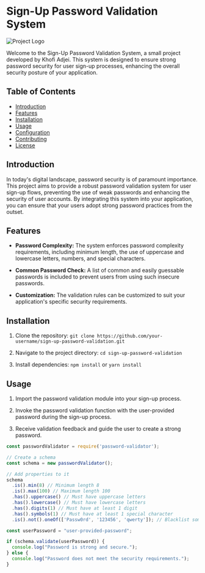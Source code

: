 # Sign-Up Password Validation System

![Project Logo](link_to_logo.png) <!-- Replace with a logo/image representing your project -->

Welcome to the Sign-Up Password Validation System, a small project developed by Khofi Adjei. This system is designed to ensure strong password security for user sign-up processes, enhancing the overall security posture of your application.

## Table of Contents

- [Introduction](#introduction)
- [Features](#features)
- [Installation](#installation)
- [Usage](#usage)
- [Configuration](#configuration)
- [Contributing](#contributing)
- [License](#license)

## Introduction

In today's digital landscape, password security is of paramount importance. This project aims to provide a robust password validation system for user sign-up flows, preventing the use of weak passwords and enhancing the security of user accounts. By integrating this system into your application, you can ensure that your users adopt strong password practices from the outset.

## Features

- **Password Complexity:** The system enforces password complexity requirements, including minimum length, the use of uppercase and lowercase letters, numbers, and special characters.

- **Common Password Check:** A list of common and easily guessable passwords is included to prevent users from using such insecure passwords.

- **Customization:** The validation rules can be customized to suit your application's specific security requirements.

## Installation

1. Clone the repository: `git clone https://github.com/your-username/sign-up-password-validation.git`

2. Navigate to the project directory: `cd sign-up-password-validation`

3. Install dependencies: `npm install` or `yarn install`

## Usage

1. Import the password validation module into your sign-up process.
   
2. Invoke the password validation function with the user-provided password during the sign-up process.
   
3. Receive validation feedback and guide the user to create a strong password.

```javascript
const passwordValidator = require('password-validator');

// Create a schema
const schema = new passwordValidator();

// Add properties to it
schema
  .is().min(8) // Minimum length 8
  .is().max(100) // Maximum length 100
  .has().uppercase() // Must have uppercase letters
  .has().lowercase() // Must have lowercase letters
  .has().digits(1) // Must have at least 1 digit
  .has().symbols(1) // Must have at least 1 special character
  .is().not().oneOf(['Passw0rd', '123456', 'qwerty']); // Blacklist some common passwords

const userPassword = "user-provided-password";

if (schema.validate(userPassword)) {
  console.log("Password is strong and secure.");
} else {
  console.log("Password does not meet the security requirements.");
}